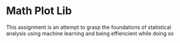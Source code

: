 # Math Plot Lib
 This assignment is an attempt to grasp the foundations of statistical analysis using machine learning and being effiencient while doing so
